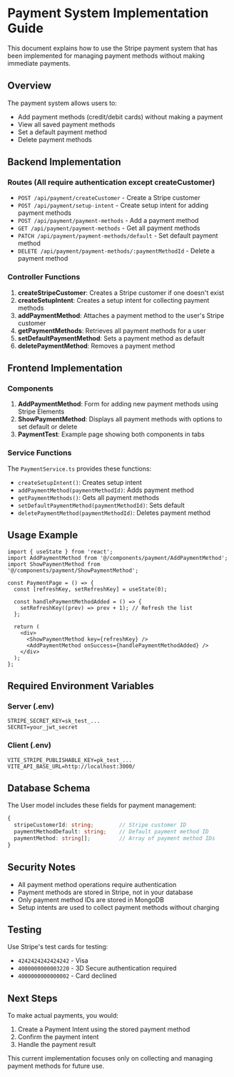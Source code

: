 # Payment System Implementation Guide

This document explains how to use the Stripe payment system that has been implemented for managing payment methods without making immediate payments.

## Overview

The payment system allows users to:

- Add payment methods (credit/debit cards) without making a payment
- View all saved payment methods
- Set a default payment method
- Delete payment methods

## Backend Implementation

### Routes (All require authentication except createCustomer)

- `POST /api/payment/createCustomer` - Create a Stripe customer
- `POST /api/payment/setup-intent` - Create setup intent for adding payment methods
- `POST /api/payment/payment-methods` - Add a payment method
- `GET /api/payment/payment-methods` - Get all payment methods
- `PATCH /api/payment/payment-methods/default` - Set default payment method
- `DELETE /api/payment/payment-methods/:paymentMethodId` - Delete a payment method

### Controller Functions

1. **createStripeCustomer**: Creates a Stripe customer if one doesn't exist
2. **createSetupIntent**: Creates a setup intent for collecting payment methods
3. **addPaymentMethod**: Attaches a payment method to the user's Stripe customer
4. **getPaymentMethods**: Retrieves all payment methods for a user
5. **setDefaultPaymentMethod**: Sets a payment method as default
6. **deletePaymentMethod**: Removes a payment method

## Frontend Implementation

### Components

1. **AddPaymentMethod**: Form for adding new payment methods using Stripe Elements
2. **ShowPaymentMethod**: Displays all payment methods with options to set default or delete
3. **PaymentTest**: Example page showing both components in tabs

### Service Functions

The `PaymentService.ts` provides these functions:

- `createSetupIntent()`: Creates setup intent
- `addPaymentMethod(paymentMethodId)`: Adds payment method
- `getPaymentMethods()`: Gets all payment methods
- `setDefaultPaymentMethod(paymentMethodId)`: Sets default
- `deletePaymentMethod(paymentMethodId)`: Deletes payment method

## Usage Example

```tsx
import { useState } from 'react';
import AddPaymentMethod from '@/components/payment/AddPaymentMethod';
import ShowPaymentMethod from '@/components/payment/ShowPaymentMethod';

const PaymentPage = () => {
  const [refreshKey, setRefreshKey] = useState(0);

  const handlePaymentMethodAdded = () => {
    setRefreshKey((prev) => prev + 1); // Refresh the list
  };

  return (
    <div>
      <ShowPaymentMethod key={refreshKey} />
      <AddPaymentMethod onSuccess={handlePaymentMethodAdded} />
    </div>
  );
};
```

## Required Environment Variables

### Server (.env)

```
STRIPE_SECRET_KEY=sk_test_...
SECRET=your_jwt_secret
```

### Client (.env)

```
VITE_STRIPE_PUBLISHABLE_KEY=pk_test_...
VITE_API_BASE_URL=http://localhost:3000/
```

## Database Schema

The User model includes these fields for payment management:

```typescript
{
  stripeCustomerId: string;        // Stripe customer ID
  paymentMethodDefault: string;    // Default payment method ID
  paymentMethod: string[];         // Array of payment method IDs
}
```

## Security Notes

- All payment method operations require authentication
- Payment methods are stored in Stripe, not in your database
- Only payment method IDs are stored in MongoDB
- Setup intents are used to collect payment methods without charging

## Testing

Use Stripe's test cards for testing:

- `4242424242424242` - Visa
- `4000000000003220` - 3D Secure authentication required
- `4000000000000002` - Card declined

## Next Steps

To make actual payments, you would:

1. Create a Payment Intent using the stored payment method
2. Confirm the payment intent
3. Handle the payment result

This current implementation focuses only on collecting and managing payment methods for future use.
